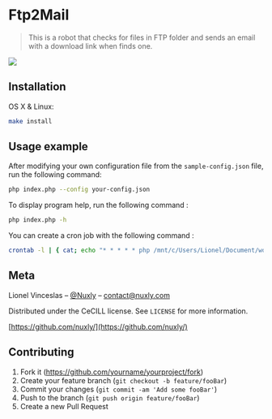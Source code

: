 # Ftp2Mail
> This is a robot that checks for files in FTP folder and sends an email with a download link when finds one.


![](header.png)

## Installation

OS X & Linux:

```sh
make install
```

## Usage example

After modifying your own configuration file from the ``sample-config.json`` file, run the following command:

```sh
php index.php --config your-config.json
```

To display program help, run the following command :

```sh
php index.php -h
```

You can create a cron job with the following command :

```sh
crontab -l | { cat; echo "* * * * * php /mnt/c/Users/Lionel/Document/workspace/ftp2mail/index.php --config config.json"; } | crontab -
```
## Meta

Lionel Vinceslas – [@Nuxly](https://twitter.com/nuxly) – contact@nuxly.com

Distributed under the CeCILL license. See ``LICENSE`` for more information.

[https://github.com/nuxly/](https://github.com/nuxly/)

## Contributing

1. Fork it (<https://github.com/yourname/yourproject/fork>)
2. Create your feature branch (`git checkout -b feature/fooBar`)
3. Commit your changes (`git commit -am 'Add some fooBar'`)
4. Push to the branch (`git push origin feature/fooBar`)
5. Create a new Pull Request
